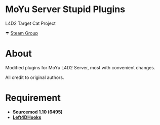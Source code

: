 # MoYu Server Stupid Plugins
L4D2 Target Cat Project

☂ [Steam Group](https://steamcommunity.com/groups/MoYu-Versus)

# About
Modified plugins for MoYu L4D2 Server, most with convenient changes.

All credit to original authors.

# Requirement
- **Sourcemod 1.10 (6495)**
- **[Left4DHooks](https://forums.alliedmods.net/showthread.php?p=2684862)**